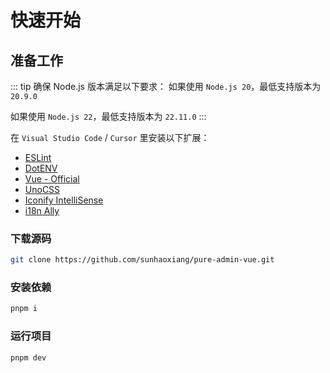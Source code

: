 # 快速开始

## 准备工作

::: tip 确保 Node.js 版本满足以下要求：
如果使用 `Node.js 20`，最低支持版本为 `20.9.0`

如果使用 `Node.js 22`，最低支持版本为 `22.11.0`
:::

在 `Visual Studio Code` / `Cursor` 里安装以下扩展：

- [ESLint](https://marketplace.visualstudio.com/items?itemName=dbaeumer.vscode-eslint)
- [DotENV](https://marketplace.visualstudio.com/items?itemName=mikestead.dotenv)
- [Vue - Official](https://marketplace.visualstudio.com/items?itemName=Vue.volar)
- [UnoCSS](https://marketplace.visualstudio.com/items?itemName=antfu.unocss)
- [Iconify IntelliSense](https://marketplace.visualstudio.com/items?itemName=antfu.iconify)
- [i18n Ally](https://marketplace.visualstudio.com/items?itemName=Lokalise.i18n-ally)

### 下载源码

```bash
git clone https://github.com/sunhaoxiang/pure-admin-vue.git
```

### 安装依赖


```bash
pnpm i
```

### 运行项目

```bash
pnpm dev
```
